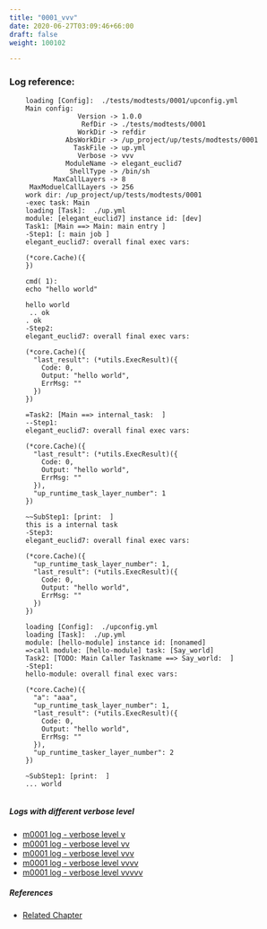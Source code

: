 ```yaml
---
title: "0001_vvv"
date: 2020-06-27T03:09:46+66:00
draft: false
weight: 100102

---
```


### Log reference: <no value>

```
    loading [Config]:  ./tests/modtests/0001/upconfig.yml
    Main config:
                 Version -> 1.0.0
                  RefDir -> ./tests/modtests/0001
                 WorkDir -> refdir
              AbsWorkDir -> /up_project/up/tests/modtests/0001
                TaskFile -> up.yml
                 Verbose -> vvv
              ModuleName -> elegant_euclid7
               ShellType -> /bin/sh
           MaxCallLayers -> 8
     MaxModuelCallLayers -> 256
    work dir: /up_project/up/tests/modtests/0001
    -exec task: Main
    loading [Task]:  ./up.yml
    module: [elegant_euclid7] instance id: [dev]
    Task1: [Main ==> Main: main entry ]
    -Step1: [: main job ]
    elegant_euclid7: overall final exec vars:
    
    (*core.Cache)({
    })
    
    cmd( 1):
    echo "hello world"
    
    hello world
     .. ok
    . ok
    -Step2:
    elegant_euclid7: overall final exec vars:
    
    (*core.Cache)({
      "last_result": (*utils.ExecResult)({
        Code: 0,
        Output: "hello world",
        ErrMsg: ""
      })
    })
    
    =Task2: [Main ==> internal_task:  ]
    --Step1:
    elegant_euclid7: overall final exec vars:
    
    (*core.Cache)({
      "last_result": (*utils.ExecResult)({
        Code: 0,
        Output: "hello world",
        ErrMsg: ""
      }),
      "up_runtime_task_layer_number": 1
    })
    
    ~~SubStep1: [print:  ]
    this is a internal task
    -Step3:
    elegant_euclid7: overall final exec vars:
    
    (*core.Cache)({
      "up_runtime_task_layer_number": 1,
      "last_result": (*utils.ExecResult)({
        Code: 0,
        Output: "hello world",
        ErrMsg: ""
      })
    })
    
    loading [Config]:  ./upconfig.yml
    loading [Task]:  ./up.yml
    module: [hello-module] instance id: [nonamed]
    =>call module: [hello-module] task: [Say_world]
    Task2: [TODO: Main Caller Taskname ==> Say_world:  ]
    -Step1:
    hello-module: overall final exec vars:
    
    (*core.Cache)({
      "a": "aaa",
      "up_runtime_task_layer_number": 1,
      "last_result": (*utils.ExecResult)({
        Code: 0,
        Output: "hello world",
        ErrMsg: ""
      }),
      "up_runtime_tasker_layer_number": 2
    })
    
    ~SubStep1: [print:  ]
    ... world
    
```

##### Logs with different verbose level
* [m0001 log - verbose level v](../../logs/m0001_v)
* [m0001 log - verbose level vv](../../logs/m0001_vv)
* [m0001 log - verbose level vvv](../../logs/m0001_vvv)
* [m0001 log - verbose level vvvv](../../logs/m0001_vvvv)
* [m0001 log - verbose level vvvvv](../../logs/m0001_vvvvv)

##### References
* [Related Chapter](../../module/0001)
